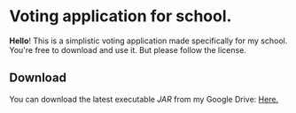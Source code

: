 Voting application for school.
===================


**Hello**! This is a simplistic voting application made specifically for my school. You're free to download and use it. But please follow the license.

Download
-------------

You can download the latest executable *JAR* from my Google Drive:
[Here.](https://drive.google.com/file/d/0B7odY-IMnoBoTzkzOFNaWDRmcTg/view?usp=sharing)
